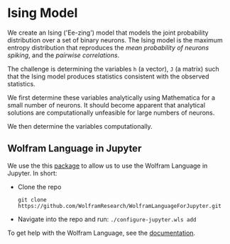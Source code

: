 # Ising Model 

We create an Ising ('Ee-zing') model that models the joint probability distribution over a set of binary neurons. The Ising model is the maximum entropy distribution that reproduces the *mean probability of neurons spiking*, and the *pairwise correlations*. 

The challenge is determining the variables `h` (a vector), `J` (a matrix) such that the Ising model produces statistics consistent with the observed statistics.  

We first determine these variables analytically using Mathematica for a small number of neurons. It should become apparent that analytical solutions are computationally unfeasible for large numbers of neurons. 

We then determine the variables computationally.

## Wolfram Language in Jupyter
We use the this [package](https://github.com/WolframResearch/WolframLanguageForJupyter) to allow us to use the Wolfram Language in Jupyter. In short:
- Clone the repo

    `git clone https://github.com/WolframResearch/WolframLanguageForJupyter.git`
- Navigate into the repo and run:
    `./configure-jupyter.wls add`

To get help with the Wolfram Language, see the [documentation](https://reference.wolfram.com/language/).
